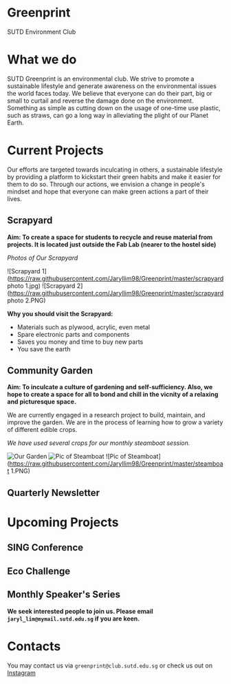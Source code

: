 # Greenprint
SUTD Environment Club

# What we do

SUTD Greenprint is an environmental club. We strive to promote a sustainable lifestyle and generate awareness on the environmental issues the world faces today. We believe that everyone can do their part, big or small to curtail and reverse the damage done on the environment. Something as simple as cutting down on the usage of one-time use plastic, such as straws, can go a long way in alleviating the plight of our Planet Earth.<br>

# Current Projects


Our efforts are targeted towards inculcating in others, a sustainable lifestyle by providing a platform to kickstart their green habits and make it easier for them to do so. Through our actions, we envision a change in people's mindset and hope that everyone can make green actions a part of their lives.

## Scrapyard 



**Aim: To create a space for students to recycle and reuse material from projects. It is located just outside the Fab Lab (nearer to the hostel side)**

*Photos of Our Scrapyard*

![Scrapyard 1](https://raw.githubusercontent.com/Jaryllim98/Greenprint/master/scrapyard photo 1.jpg)
![Scrapyard 2](https://raw.githubusercontent.com/Jaryllim98/Greenprint/master/scrapyard photo 2.PNG)

**Why you should visit the Scrapyard:**

* Materials such as plywood, acrylic, even metal
* Spare electronic parts and components
* Saves you money and time to buy new parts
* You save the earth

## Community Garden

**Aim: To inculcate a culture of gardening and self-sufficiency. Also, we hope to create a space for all to bond and chill in the vicnity of a relaxing and picturesque space.**

We are currently engaged in a research project to build, maintain, and improve the garden. We are in the process of learning how to grow a variety of different edible crops. 

*We have used several crops for our monthly steamboat session.*

![Our Garden](https://raw.githubusercontent.com/Jaryllim98/Greenprint/master/garden%20image%201.PNG)
![Pic of Steamboat](https://raw.githubusercontent.com/Jaryllim98/Greenprint/master/photo_2019-11-20_23-04-45.jpg)
![Pic of Steamboat](https://raw.githubusercontent.com/Jaryllim98/Greenprint/master/steamboat 1.PNG)

## Quarterly Newsletter

# Upcoming Projects

## SING Conference

## Eco Challenge

## Monthly Speaker's Series


**We seek interested people to join us. Please email ```jaryl_lim@mymail.sutd.edu.sg``` if you are keen.**

# Contacts

You may contact us via ```greenprint@club.sutd.edu.sg``` or check us out on [Instagram](https://www.instagram.com/sutdgreenprint/) 


